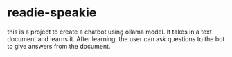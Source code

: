 # readie-speakie
this is a project to create a chatbot using ollama model. It takes in a text document and learns it. After learning, the user can ask questions to the bot to give answers from the document.
